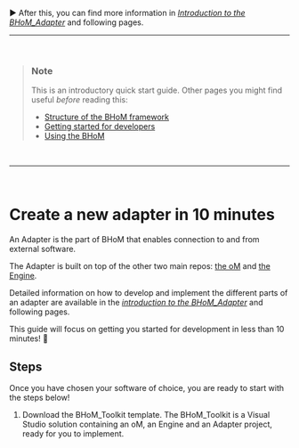 ▶️ After this, you can find more information in _[Introduction to the BHoM_Adapter](/Introduction-to-the-BHoM_Adapter)_ and following pages.

___________________________________________________________________

<br/>

> ### Note
> This is an introductory quick start guide. Other pages you might find useful _before_ reading this:
> - [Structure of the BHoM framework](/Structure-of-the-BHoM)
> - [Getting started for developers](/Getting-started-for-developers)
> - [Using the BHoM](/Using-the-BHoM)


<br/>

___________________________________________________________________

<br/>


# Create a new adapter in 10 minutes

An Adapter is the part of BHoM that enables connection to and from external software.

The Adapter is built on top of the other two main repos: [the oM](/BH.oM-%E2%80%90-Define-New-Objects) and [the Engine](/BH.Engine-%E2%80%90-Create-New-Algorithms).

Detailed information on how to develop and implement the different parts of an adapter are available in the _[introduction to the BHoM_Adapter](/Introduction-to-the-BHoM_Adapter)_ and following pages. 

This guide will focus on getting you started for development in less than 10 minutes! 🚀 

## Steps

Once you have chosen your software of choice, you are ready to start with the steps below!

1. Download the BHoM_Toolkit template. The BHoM_Toolkit is a Visual Studio solution containing an oM, an Engine and an Adapter project, ready for you to implement.






